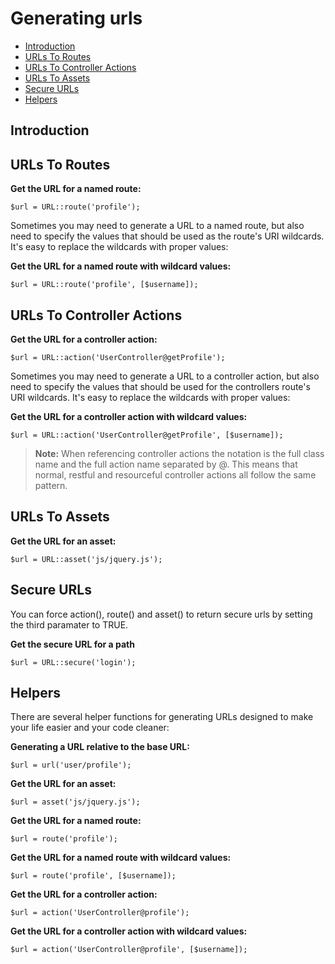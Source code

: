 # Generating urls

- [Introduction](#introduction)
- [URLs To Routes](#urls-to-routes)
- [URLs To Controller Actions](#urls-to-controller-actions)
- [URLs To Assets](#urls-to-assets)
- [Secure URLs](#secure-urls)
- [Helpers](#helpers)

<a name="introduction"></a>
## Introduction

<a name="urls-to-controller-actions"></a>
## URLs To Routes

**Get the URL for a named route:**
  
	$url = URL::route('profile');

Sometimes you may need to generate a URL to a named route, but also need to specify the values that should be used as the route's URI wildcards. It's easy to replace the wildcards with proper values:

**Get the URL for a named route with wildcard values:**

	$url = URL::route('profile', [$username]);
	
<a name="urls-to-routes"></a>
## URLs To Controller Actions
**Get the URL for a controller action:**

	$url = URL::action('UserController@getProfile');

Sometimes you may need to generate a URL to a controller action, but also need to specify the values that should be used for the controllers route's URI wildcards. It's easy to replace the wildcards with proper values:

**Get the URL for a controller action with wildcard values:**

	$url = URL::action('UserController@getProfile', [$username]);
	
> **Note:** When referencing controller actions the notation is the full class name and the full action name separated by @. This means that normal, restful and resourceful controller actions all follow the same pattern.

<a name="urls-to-assets"></a>
## URLs To Assets

**Get the URL for an asset:**

	$url = URL::asset('js/jquery.js');
	
<a name="secure-urls"></a>
## Secure URLs

You can force action(), route() and asset() to return secure urls by setting the third paramater to TRUE.

**Get the secure URL for a path**

	$url = URL::secure('login');
	
<a name="helpers"></a>	
## Helpers
There are several helper functions for generating URLs designed to make your life easier and your code cleaner:

**Generating a URL relative to the base URL:**

	$url = url('user/profile');
	
**Get the URL for an asset:**

	$url = asset('js/jquery.js');
	
**Get the URL for a named route:**

	$url = route('profile');
	
**Get the URL for a named route with wildcard values:**

	$url = route('profile', [$username]);
	
**Get the URL for a controller action:**

	$url = action('UserController@profile');
	
**Get the URL for a controller action with wildcard values:**

	$url = action('UserController@profile', [$username]);